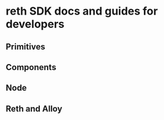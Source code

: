 # reth SDK docs and guides for developers

## Primitives

## Components

## Node

## Reth and Alloy


